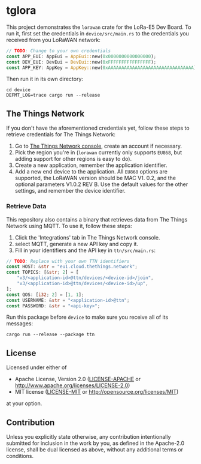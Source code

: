 # tglora

This project demonstrates the `lorawan` crate for the LoRa-E5 Dev Board. To run it, first set the credentials in
`device/src/main.rs` to the credentials you received from you LoRaWAN network:

```rust
// TODO: Change to your own credentials
const APP_EUI: AppEui = AppEui::new(0x0000000000000000);
const DEV_EUI: DevEui = DevEui::new(0xFFFFFFFFFFFFFFFF);
const APP_KEY: AppKey = AppKey::new(0xAAAAAAAAAAAAAAAAAAAAAAAAAAAAAAAA);
```

Then run it in its own directory:

```shell
cd device
DEFMT_LOG=trace cargo run --release
```

## The Things Network

If you don't have the aforementioned credentials yet, follow these steps to retrieve credentials for The Things Network:

1. Go to [The Things Network console](https://console.cloud.thethings.network/), create an account if necessary.
2. Pick the region you're in (`lorawan` currently only supports `EU868`, but adding support for other regions is easy to
   do).
3. Create a new application, remember the application identifier.
4. Add a new end device to the application. All `EU868` options are supported, the LoRaWAN version should be MAC V1.
   0.2, and the optional parameters V1.0.2 REV B. Use the default values for the other settings, and remember the device
   identifier.

### Retrieve Data

This repository also contains a binary that retrieves data from The Things Network using MQTT. To use it, follow 
these steps:

1. Click the 'Integrations' tab in The Things Network console.
2. select MQTT, generate a new API key and copy it.
3. Fill in your identifiers and the API key in `ttn/src/main.rs`:

```rust
// TODO: Replace with your own TTN identifiers
const HOST: &str = "eu1.cloud.thethings.network";
const TOPICS: [&str; 2] = [
    "v3/<application-id>@ttn/devices/<device-id>/join",
    "v3/<application-id>@ttn/devices/<device-id>/up",
];
const QOS: [i32; 2] = [1, 1];
const USERNAME: &str = "<application-id>@ttn";
const PASSWORD: &str = "<api-key>";
```

Run this package before `device` to make sure you receive all of its messages:

```shell
cargo run --release --package ttn
```

## License

Licensed under either of

* Apache License, Version 2.0
  ([LICENSE-APACHE](LICENSE-APACHE) or http://www.apache.org/licenses/LICENSE-2.0)
* MIT license
  ([LICENSE-MIT](LICENSE-MIT) or http://opensource.org/licenses/MIT)

at your option.

## Contribution

Unless you explicitly state otherwise, any contribution intentionally submitted for inclusion in the work by you, as
defined in the Apache-2.0 license, shall be dual licensed as above, without any additional terms or conditions.
